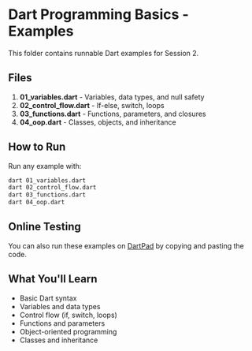 # Dart Programming Basics - Examples

This folder contains runnable Dart examples for Session 2.

## Files

1. **01_variables.dart** - Variables, data types, and null safety
2. **02_control_flow.dart** - If-else, switch, loops
3. **03_functions.dart** - Functions, parameters, and closures
4. **04_oop.dart** - Classes, objects, and inheritance

## How to Run

Run any example with:

```bash
dart 01_variables.dart
dart 02_control_flow.dart
dart 03_functions.dart
dart 04_oop.dart
```

## Online Testing

You can also run these examples on [DartPad](https://dartpad.dev/) by copying and pasting the code.

## What You'll Learn

- Basic Dart syntax
- Variables and data types
- Control flow (if, switch, loops)
- Functions and parameters
- Object-oriented programming
- Classes and inheritance
